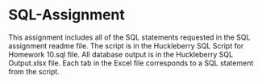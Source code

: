 # SQL-Assignment
This assignment includes all of the SQL statements requested in the SQL assignment readme file.  The script is in the Huckleberry SQL Script for Homework 10.sql file.  All database output is in the Huckleberry SQL Output.xlsx file.  Each tab in the Excel file corresponds to a SQL statement from the script.
